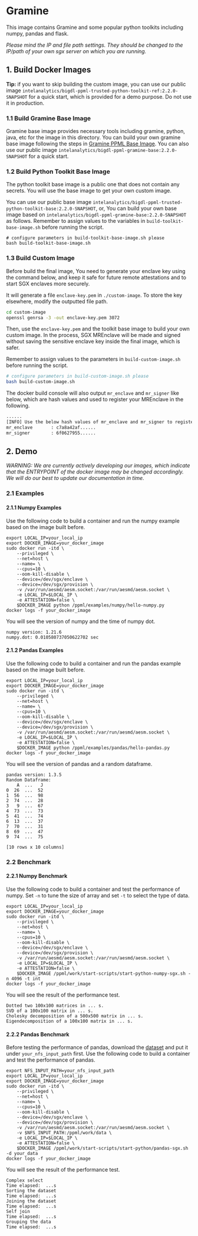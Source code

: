 # Gramine
This image contains Gramine and some popular python toolkits including numpy, pandas and flask.

*Please mind the IP and file path settings. They should be changed to the IP/path of your own sgx server on which you are running.*

## 1. Build Docker Images

**Tip:** if you want to skip building the custom image, you can use our public image `intelanalytics/bigdl-ppml-trusted-python-toolkit-ref:2.2.0-SNAPSHOT` for a quick start, which is provided for a demo purpose. Do not use it in production.

### 1.1 Build Gramine Base Image
Gramine base image provides necessary tools including gramine, python, java, etc for the image in this directory. You can build your own gramine base image following the steps in [Gramine PPML Base Image](https://github.com/intel-analytics/BigDL/tree/main/ppml/base#gramine-ppml-base-image). You can also use our public image `intelanalytics/bigdl-ppml-gramine-base:2.2.0-SNAPSHOT` for a quick start.

### 1.2 Build Python Toolkit Base Image

The python toolkit base image is a public one that does not contain any secrets. You will use the base image to get your own custom image. 

You can use our public base image `intelanalytics/bigdl-ppml-trusted-python-toolkit-base:2.2.0-SNAPSHOT`, or, You can build your own base image based on `intelanalytics/bigdl-ppml-gramine-base:2.2.0-SNAPSHOT`  as follows. Remember to assign values to the variables in `build-toolkit-base-image.sh` before running the script.

```shell
# configure parameters in build-toolkit-base-image.sh please
bash build-toolkit-base-image.sh
```

### 1.3 Build Custom Image

Before build the final image, You need to generate your enclave key using the command below, and keep it safe for future remote attestations and to start SGX enclaves more securely.

It will generate a file `enclave-key.pem` in `./custom-image`. To store the key elsewhere, modify the outputted file path.

```bash
cd custom-image
openssl genrsa -3 -out enclave-key.pem 3072
```

Then, use the `enclave-key.pem` and the toolkit base image to build your own custom image. In the process, SGX MREnclave will be made and signed without saving the sensitive enclave key inside the final image, which is safer.

Remember to assign values to the parameters in `build-custom-image.sh` before running the script.

```bash
# configure parameters in build-custom-image.sh please
bash build-custom-image.sh
```

The docker build console will also output `mr_enclave` and `mr_signer` like below, which are hash values and used to  register your MREnclave in the following.

````bash
......
[INFO] Use the below hash values of mr_enclave and mr_signer to register enclave:
mr_enclave       : c7a8a42af......
mr_signer        : 6f0627955......
````

## 2. Demo

*WARNING: We are currently actively developing our images, which indicate that the ENTRYPOINT of the docker image may be changed accordingly.  We will do our best to update our documentation in time.*

### 2.1 Examples
#### 2.1.1 Numpy Examples

Use the following code to build a container and run the numpy example based on the image built before.
```shell
export LOCAL_IP=your_local_ip
export DOCKER_IMAGE=your_docker_image
sudo docker run -itd \
	--privileged \
	--net=host \
	--name= \
	--cpus=10 \
	--oom-kill-disable \
	--device=/dev/sgx/enclave \
	--device=/dev/sgx/provision \
	-v /var/run/aesmd/aesm.socket:/var/run/aesmd/aesm.socket \
	-e LOCAL_IP=$LOCAL_IP \
	-e ATTESTATION=false \
	$DOCKER_IMAGE python /ppml/examples/numpy/hello-numpy.py
docker logs -f your_docker_image
```

You will see the version of numpy and the time of numpy dot.
```shell
numpy version: 1.21.6
numpy.dot: 0.010580737050622702 sec
```

#### 2.1.2 Pandas Examples

Use the following code to build a container and run the pandas example based on the image built before.
```shell
export LOCAL_IP=your_local_ip
export DOCKER_IMAGE=your_docker_image
sudo docker run -itd \
	--privileged \
	--net=host \
	--name= \
	--cpus=10 \
	--oom-kill-disable \
	--device=/dev/sgx/enclave \
	--device=/dev/sgx/provision \
	-v /var/run/aesmd/aesm.socket:/var/run/aesmd/aesm.socket \
	-e LOCAL_IP=$LOCAL_IP \
	-e ATTESTATION=false \
	$DOCKER_IMAGE python /ppml/examples/pandas/hello-pandas.py
docker logs -f your_docker_image
```

You will see the version of pandas and a random dataframe.
```shell
pandas version: 1.3.5
Random Dataframe:
    A  ...   J
0  26  ...  52
1  56  ...  98
2  74  ...  28
3   9  ...  67
4  73  ...  73
5  41  ...  74
6  13  ...  37
7  70  ...  31
8  69  ...  47
9  74  ...  75

[10 rows x 10 columns]
```

### 2.2 Benchmark
#### 2.2.1 Numpy Benchmark

Use the following code to build a container and test the performance of numpy. Set `-n` to tune the size of array and set `-t` to select the type of data.
```shell
export LOCAL_IP=your_local_ip
export DOCKER_IMAGE=your_docker_image
sudo docker run -itd \
	--privileged \
	--net=host \
	--name= \
	--cpus=10 \
	--oom-kill-disable \
	--device=/dev/sgx/enclave \
	--device=/dev/sgx/provision \
	-v /var/run/aesmd/aesm.socket:/var/run/aesmd/aesm.socket \
	-e LOCAL_IP=$LOCAL_IP \
	-e ATTESTATION=false \
	$DOCKER_IMAGE /ppml/work/start-scripts/start-python-numpy-sgx.sh -n 4096 -t int
docker logs -f your_docker_image
```
You will see the result of the performance test.
```shell
Dotted two 100x100 matrices in ... s.
SVD of a 100x100 matrix in ... s.
Cholesky decomposition of a 500x500 matrix in ... s.
Eigendecomposition of a 100x100 matrix in ... s.
```

#### 2.2.2 Pandas Benchmark

Before testing the performance of pandas, download the [dataset](https://www.kaggle.com/datasets/rdwstats/open-data-rdw-gekentekende-voertuigen/download?datasetVersionNumber=1) and put it under `your_nfs_input_path` first.
Use the following code to build a container and test the performance of pandas.
```shell
export NFS_INPUT_PATH=your_nfs_input_path
export LOCAL_IP=your_local_ip
export DOCKER_IMAGE=your_docker_image
sudo docker run -itd \
	--privileged \
	--net=host \
	--name= \
	--cpus=10 \
	--oom-kill-disable \
	--device=/dev/sgx/enclave \
	--device=/dev/sgx/provision \
	-v /var/run/aesmd/aesm.socket:/var/run/aesmd/aesm.socket \
	-v $NFS_INPUT_PATH:/ppml/work/data \
	-e LOCAL_IP=$LOCAL_IP \
	-e ATTESTATION=false \
	$DOCKER_IMAGE /ppml/work/start-scripts/start-python/pandas-sgx.sh -d your_data
docker logs -f your_docker_image
```

You will see the result of the performance test.
```shell
Complex select
Time elapsed:  ...s
Sorting the dataset
Time elapsed:  ...s
Joining the dataset
Time elapsed:  ...s
Self join
Time elapsed:  ...s
Grouping the data
Time elapsed:  ...s
```


